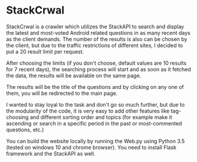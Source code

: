 # StackCrwal
StackCrwal is a crawler which utilizes the StackAPI to search and display the latest and most-voted Android related questions in as many recent days as the client demands. The number of the results is also can be chosen by the client, but due to the traffic restrictions of different sites, I decided to put a 20 result limit per request.

After choosing the limits (if you don't choose, default values are 10 results for 7 recent days), the searching process will start and as soon as it fetched the data, the results will be available on the same page.

The results will be the title of the questions and by clicking on any one of them, you will be redirected to the main page.

I wanted to stay loyal to the task and don't go so much further, but due to the modularity of the code, it is very easy to add other features like tag-choosing and different sorting order and topics (for example make it ascending or search in a specific period in the past or most-commented questions, etc.)

You can build the website locally by running the Web.py using Python 3.5 (tested on windows 10 and chrome browser).
You need to install Flask framework and the StackAPI as well.
